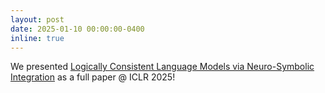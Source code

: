 ```yaml
---
layout: post
date: 2025-01-10 00:00:00-0400
inline: true
---
```

We presented [Logically Consistent Language Models via Neuro-Symbolic Integration](https://arxiv.org/abs/2409.13724) as a full paper @ ICLR 2025!